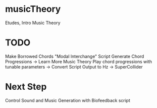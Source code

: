 # musicTheory
Etudes, Intro Music Theory

# TODO
Make Borrowed Chords "Modal Interchange" Script
Generate Chord Progressions -> Learn More Music Theory
Play chord progressions with tunable parameters -> Convert Script Output to Hz -> SuperCollider

# Next Step
Control Sound and Music Generation with Biofeedback script
